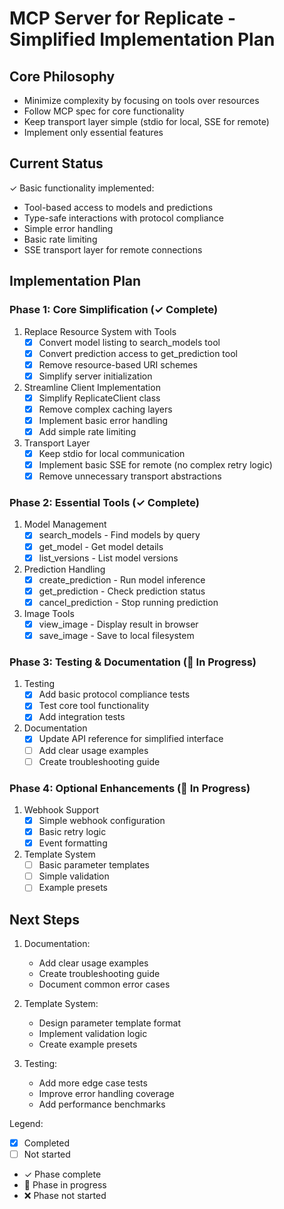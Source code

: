 # MCP Server for Replicate - Simplified Implementation Plan

## Core Philosophy
- Minimize complexity by focusing on tools over resources
- Follow MCP spec for core functionality
- Keep transport layer simple (stdio for local, SSE for remote)
- Implement only essential features

## Current Status
✓ Basic functionality implemented:
- Tool-based access to models and predictions
- Type-safe interactions with protocol compliance
- Simple error handling
- Basic rate limiting
- SSE transport layer for remote connections

## Implementation Plan

### Phase 1: Core Simplification (✓ Complete)
1. Replace Resource System with Tools
   - [x] Convert model listing to search_models tool
   - [x] Convert prediction access to get_prediction tool
   - [x] Remove resource-based URI schemes
   - [x] Simplify server initialization

2. Streamline Client Implementation
   - [x] Simplify ReplicateClient class
   - [x] Remove complex caching layers
   - [x] Implement basic error handling
   - [x] Add simple rate limiting

3. Transport Layer
   - [x] Keep stdio for local communication
   - [x] Implement basic SSE for remote (no complex retry logic)
   - [x] Remove unnecessary transport abstractions

### Phase 2: Essential Tools (✓ Complete)
1. Model Management
   - [x] search_models - Find models by query
   - [x] get_model - Get model details
   - [x] list_versions - List model versions

2. Prediction Handling
   - [x] create_prediction - Run model inference
   - [x] get_prediction - Check prediction status
   - [x] cancel_prediction - Stop running prediction

3. Image Tools
   - [x] view_image - Display result in browser
   - [x] save_image - Save to local filesystem

### Phase 3: Testing & Documentation (🚧 In Progress)
1. Testing
   - [x] Add basic protocol compliance tests
   - [x] Test core tool functionality
   - [x] Add integration tests

2. Documentation
   - [x] Update API reference for simplified interface
   - [ ] Add clear usage examples
   - [ ] Create troubleshooting guide

### Phase 4: Optional Enhancements (🚧 In Progress)
1. Webhook Support
   - [x] Simple webhook configuration
   - [x] Basic retry logic
   - [x] Event formatting

2. Template System
   - [ ] Basic parameter templates
   - [ ] Simple validation
   - [ ] Example presets

## Next Steps

1. Documentation:
   - Add clear usage examples
   - Create troubleshooting guide
   - Document common error cases

2. Template System:
   - Design parameter template format
   - Implement validation logic
   - Create example presets

3. Testing:
   - Add more edge case tests
   - Improve error handling coverage
   - Add performance benchmarks

Legend:
- [x] Completed
- [ ] Not started
- ✓ Phase complete
- 🚧 Phase in progress
- ❌ Phase not started
